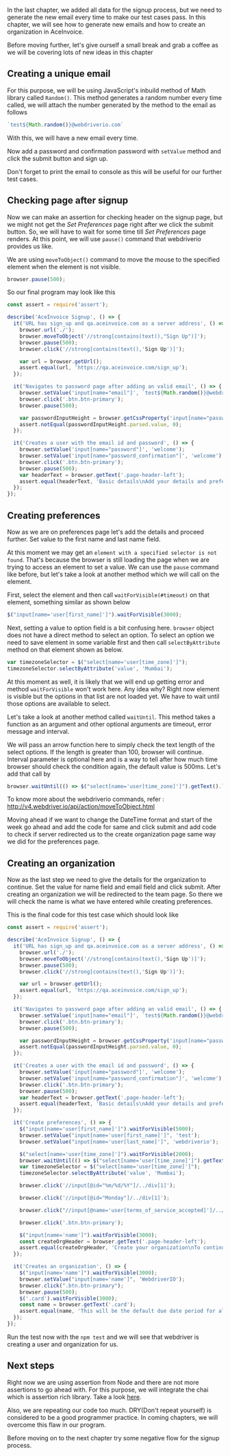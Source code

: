 In the last chapter, we added all data for the signup process, but we need to generate the new email every time to make our test cases pass. In this chapter, we will see how to generate new emails and how to create an organization in AceInvoice.

Before moving further, let's give ourself a small break and grab a coffee as we will be covering lots of new ideas in this chapter

## Creating a unique email

For this purpose, we will be using JavaScript's inbuild method of Math library called `Random()`. This method generates a random number every time called, we will attach the number generated by the method to the email as follows

```js
`test${Math.random()}@webdriverio.com`
```

With this, we will have a new email every time.

Now add a password and confirmation password with `setValue` method and click the submit button and sign up.

Don't forget to print the email to console as this will be useful for our further test cases.

## Checking page after signup

Now we can make an assertion for checking header on the signup page, but we might not get the *Set Preferences* page right after we click the submit button. So, we will have to wait for some time till *Set Preferences* page renders.
At this point, we will use `pause()` command that webdriverio provides us like.

We are using `moveToObject()` command to move the mouse to the specified element when the element is not visible.

```js
browser.pause(500);
```

So our final program may look like this

```js
const assert = require('assert');

describe('AceInvoice Signup', () => {
  it('URL has sign_up and qa.aceinvoice.com as a server address', () => {
    browser.url('./');
    browser.moveToObject('//strong[contains(text(),"Sign Up")]');
    browser.pause(500);
    browser.click('//strong[contains(text(),'Sign Up')]');

    var url = browser.getUrl();
    assert.equal(url, 'https://qa.aceinvoice.com/sign_up');
  });

  it('Navigates to password page after adding an valid email', () => {
    browser.setValue('input[name="email"]', `test${Math.random()}@webdriverio.com`);
    browser.click('.btn.btn-primary');
    browser.pause(500);

    var passwordInputHeight = browser.getCssProperty('input[name="password"]', 'height');
    assert.notEqual(passwordInputHeight.parsed.value, 0);
  });

  it('Creates a user with the email id and password', () => {
    browser.setValue('input[name="password"]', 'welcome');
    browser.setValue('input[name="password_confirmation"]', 'welcome');
    browser.click('.btn.btn-primary');
    browser.pause(500);
    var headerText = browser.getText('.page-header-left');
    assert.equal(headerText, 'Basic details\nAdd your details and preferences.');
  });
});
```

## Creating preferences

Now as we are on preferences page let's add the details and proceed further. Set value to the first name and last name field.

At this moment we may get an `element with a specified selector is not found`. That's because the browser is still loading the page when we are trying to access an element to set a value. We can use the `pause` command like before, but let's take a look at another method which we will call on the element.

First, select the element and then call `waitForVisible(#timeout)` on that element, something similar as shown below

```js
$("input[name='user[first_name]']").waitForVisible(3000);
```

Next, setting a value to option field is a bit confusing here. `browser` object does not have a direct method to select an option. To select an option we need to save element in some variable first and then call `selectByAttribute` method on that element shown as below.

```js
var timezoneSelector = $("select[name='user[time_zone]']");
timezoneSelector.selectByAttribute('value', 'Mumbai');
```

At this moment as well, it is likely that we will end up getting error and method `waitForVisible` won't work here. Any idea why? Right now element is visible but the options in that list are not loaded yet. We have to wait until those options are available to select.

Let's take a look at another method called `waitUntil`. This method takes a function as an argument and other optional arguments are timeout, error message and interval.

We will pass an arrow function here to simply check the text length of the select options. If the length is greater than 100, browser will continue. Interval parameter is optional here and is a way to tell after how much time browser should check the condition again, the default value is 500ms. Let's add that call by

```js
browser.waitUntil(() => $("select[name='user[time_zone]']").getText().length > 100, 3000);
```
To know more about the webdriverio commands, refer : http://v4.webdriver.io/api/action/moveToObject.html

Moving ahead if we want to change the DateTime format and start of the week go ahead and add the code for same and click submit and add code to check if server redirected us to the create organization page same way we did for the preferences page.

## Creating an organization

Now as the last step we need to give the details for the organization to continue. Set the value for name field and email field and click submit. After creating an organization we will be redirected to the team page. So there we will check the name is what we have entered while creating preferences.

This is the final code for this test case which should look like

```js
const assert = require('assert');

describe('AceInvoice Signup', () => {
  it('URL has sign_up and qa.aceinvoice.com as a server address', () => {
    browser.url('./');
    browser.moveToObject('//strong[contains(text(),'Sign Up')]');
    browser.pause(500);
    browser.click('//strong[contains(text(),'Sign Up')]');

    var url = browser.getUrl();
    assert.equal(url, 'https://qa.aceinvoice.com/sign_up');
  });

  it('Navigates to password page after adding an valid email', () => {
    browser.setValue('input[name="email"]', `test${Math.random()}@webdriverio.com`);
    browser.click('.btn.btn-primary');
    browser.pause(500);

    var passwordInputHeight = browser.getCssProperty('input[name="password"]', 'height');
    assert.notEqual(passwordInputHeight.parsed.value, 0);
  });

  it('Creates a user with the email id and password', () => {
    browser.setValue('input[name="password"]', 'welcome');
    browser.setValue('input[name="password_confirmation"]', 'welcome');
    browser.click('.btn.btn-primary');
    browser.pause(500);
    var headerText = browser.getText('.page-header-left');
    assert.equal(headerText, 'Basic details\nAdd your details and preferences.');
  });

  it('Create preferences', () => {
    $("input[name='user[first_name]']").waitForVisible(5000);
    browser.setValue("input[name='user[first_name]']", 'test');
    browser.setValue("input[name='user[last_name]']", 'webdriverio');

    $("select[name='user[time_zone]']").waitForVisible(2000);
    browser.waitUntil(() => $("select[name='user[time_zone]']").getText().length > 1000, 3000);
    var timezoneSelector = $("select[name='user[time_zone]']");
    timezoneSelector.selectByAttribute('value', 'Mumbai');

    browser.click('//input[@id="%m/%d/%Y"]/../div[1]');

    browser.click('//input[@id="Monday"]/../div[1]');

    browser.click("//input[@name='user[terms_of_service_accepted]']/../div[1]");

    browser.click('.btn.btn-primary');

    $("input[name='name']").waitForVisible(3000);
    const createOrgHeader = browser.getText('.page-header-left');
    assert.equal(createOrgHeader, 'Create your organization\nTo continue please enter your organization details, you can also create multiple organizations.');
  });

  it('Creates an organization', () => {
    $("input[name='name']").waitForVisible(3000);
    browser.setValue("input[name='name']", 'WebdriverIO');
    browser.click(".btn.btn-primary");
    browser.pause(500);
    $('.card').waitForVisible(3000);
    const name = browser.getText('.card');
    assert.equal(name, 'This will be the default due date period for all the invoices. It can be changed while creating an invoice.');
  });
});
```

Run the test now with the `npm test` and we will see that webdriver is creating a user and organization for us.

## Next steps

Right now we are using assertion from Node and there are not more assertions to go ahead with. For this purpose, we will integrate the chai which is assertion rich library. Take a look [here](https://www.chaijs.com/).

Also, we are repeating our code too much. DRY(Don't repeat yourself) is considered to be a good programmer practice. In coming chapters, we will overcome this flaw in our program.

Before moving on to the next chapter try some negative flow for the signup process.
